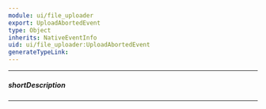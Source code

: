 ```yaml
---
module: ui/file_uploader
export: UploadAbortedEvent
type: Object
inherits: NativeEventInfo
uid: ui/file_uploader:UploadAbortedEvent
generateTypeLink: 
---
```

---
##### shortDescription
<!-- Description goes here -->

---
<!-- Description goes here -->
